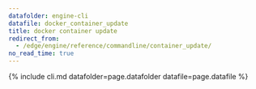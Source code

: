 ```yaml
---
datafolder: engine-cli
datafile: docker_container_update
title: docker container update
redirect_from:
  - /edge/engine/reference/commandline/container_update/
no_read_time: true
---
```

<!--
Sorry, but the contents of this page are automatically generated from
Docker's source code. If you want to suggest a change to the text that appears
here, you'll need to find the string by searching this repo:

https://github.com/docker/cli
-->

{% include cli.md datafolder=page.datafolder datafile=page.datafile %}
